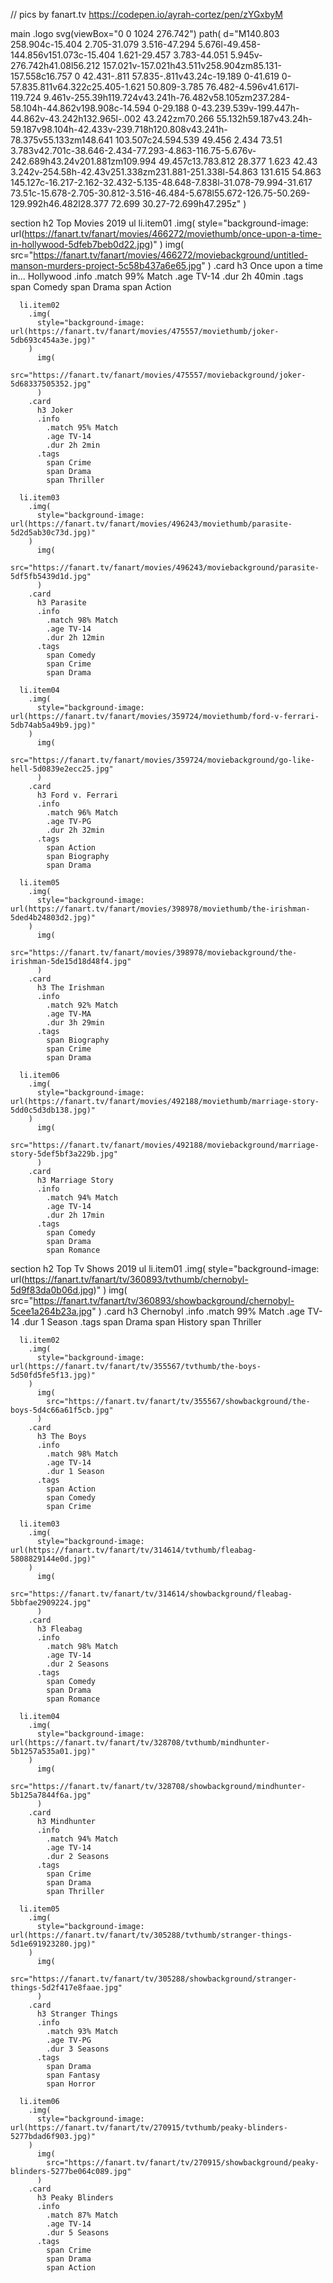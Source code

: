 // pics by fanart.tv https://codepen.io/ayrah-cortez/pen/zYGxbyM

main
  .logo
    svg(viewBox="0 0 1024 276.742")
      path(
        d="M140.803 258.904c-15.404 2.705-31.079 3.516-47.294 5.676l-49.458-144.856v151.073c-15.404 1.621-29.457 3.783-44.051 5.945v-276.742h41.08l56.212 157.021v-157.021h43.511v258.904zm85.131-157.558c16.757 0 42.431-.811 57.835-.811v43.24c-19.189 0-41.619 0-57.835.811v64.322c25.405-1.621 50.809-3.785 76.482-4.596v41.617l-119.724 9.461v-255.39h119.724v43.241h-76.482v58.105zm237.284-58.104h-44.862v198.908c-14.594 0-29.188 0-43.239.539v-199.447h-44.862v-43.242h132.965l-.002 43.242zm70.266 55.132h59.187v43.24h-59.187v98.104h-42.433v-239.718h120.808v43.241h-78.375v55.133zm148.641 103.507c24.594.539 49.456 2.434 73.51 3.783v42.701c-38.646-2.434-77.293-4.863-116.75-5.676v-242.689h43.24v201.881zm109.994 49.457c13.783.812 28.377 1.623 42.43 3.242v-254.58h-42.43v251.338zm231.881-251.338l-54.863 131.615 54.863 145.127c-16.217-2.162-32.432-5.135-48.648-7.838l-31.078-79.994-31.617 73.51c-15.678-2.705-30.812-3.516-46.484-5.678l55.672-126.75-50.269-129.992h46.482l28.377 72.699 30.27-72.699h47.295z"
      )

  section
    h2 Top Movies 2019
    ul
      li.item01
        .img(
          style="background-image: url(https://fanart.tv/fanart/movies/466272/moviethumb/once-upon-a-time-in-hollywood-5dfeb7beb0d22.jpg)"
        )
          img(
            src="https://fanart.tv/fanart/movies/466272/moviebackground/untitled-manson-murders-project-5c58b437a6e65.jpg"
          )
        .card
          h3 Once upon a time in... Hollywood
          .info 
            .match 99% Match
            .age TV-14
            .dur 2h 40min
          .tags 
            span Comedy
            span Drama
            span Action

      li.item02
        .img(
          style="background-image: url(https://fanart.tv/fanart/movies/475557/moviethumb/joker-5db693c454a3e.jpg)"
        )
          img(
            src="https://fanart.tv/fanart/movies/475557/moviebackground/joker-5d68337505352.jpg"
          )
        .card
          h3 Joker
          .info 
            .match 95% Match
            .age TV-14
            .dur 2h 2min
          .tags 
            span Crime
            span Drama
            span Thriller

      li.item03
        .img(
          style="background-image: url(https://fanart.tv/fanart/movies/496243/moviethumb/parasite-5d2d5ab30c73d.jpg)"
        )
          img(
            src="https://fanart.tv/fanart/movies/496243/moviebackground/parasite-5df5fb5439d1d.jpg"
          )
        .card
          h3 Parasite
          .info 
            .match 98% Match
            .age TV-14
            .dur 2h 12min
          .tags 
            span Comedy
            span Crime
            span Drama

      li.item04
        .img(
          style="background-image: url(https://fanart.tv/fanart/movies/359724/moviethumb/ford-v-ferrari-5db74ab5a49b9.jpg)"
        )
          img(
            src="https://fanart.tv/fanart/movies/359724/moviebackground/go-like-hell-5d0839e2ecc25.jpg"
          )
        .card
          h3 Ford v. Ferrari
          .info 
            .match 96% Match
            .age TV-PG
            .dur 2h 32min
          .tags 
            span Action
            span Biography
            span Drama

      li.item05
        .img(
          style="background-image: url(https://fanart.tv/fanart/movies/398978/moviethumb/the-irishman-5ded4b24803d2.jpg)"
        )
          img(
            src="https://fanart.tv/fanart/movies/398978/moviebackground/the-irishman-5de15d18d48f4.jpg"
          )
        .card
          h3 The Irishman
          .info 
            .match 92% Match
            .age TV-MA
            .dur 3h 29min
          .tags 
            span Biography
            span Crime
            span Drama

      li.item06
        .img(
          style="background-image: url(https://fanart.tv/fanart/movies/492188/moviethumb/marriage-story-5dd0c5d3db138.jpg)"
        )
          img(
            src="https://fanart.tv/fanart/movies/492188/moviebackground/marriage-story-5def5bf3a229b.jpg"
          )
        .card
          h3 Marriage Story
          .info 
            .match 94% Match
            .age TV-14
            .dur 2h 17min
          .tags 
            span Comedy
            span Drama
            span Romance

  section
    h2 Top Tv Shows 2019
    ul
      li.item01
        .img(
          style="background-image: url(https://fanart.tv/fanart/tv/360893/tvthumb/chernobyl-5d9f83da0b06d.jpg)"
        )
          img(
            src="https://fanart.tv/fanart/tv/360893/showbackground/chernobyl-5cee1a264b23a.jpg"
          )
        .card
          h3 Chernobyl
          .info 
            .match 99% Match
            .age TV-14
            .dur 1 Season
          .tags 
            span Drama
            span History
            span Thriller

      li.item02
        .img(
          style="background-image: url(https://fanart.tv/fanart/tv/355567/tvthumb/the-boys-5d50fd5fe5f13.jpg)"
        )
          img(
            src="https://fanart.tv/fanart/tv/355567/showbackground/the-boys-5d4c66a61f5cb.jpg"
          )
        .card
          h3 The Boys
          .info 
            .match 98% Match
            .age TV-14
            .dur 1 Season
          .tags 
            span Action
            span Comedy
            span Crime

      li.item03
        .img(
          style="background-image: url(https://fanart.tv/fanart/tv/314614/tvthumb/fleabag-5808829144e0d.jpg)"
        )
          img(
            src="https://fanart.tv/fanart/tv/314614/showbackground/fleabag-5bbfae2909224.jpg"
          )
        .card
          h3 Fleabag
          .info 
            .match 98% Match
            .age TV-14
            .dur 2 Seasons
          .tags 
            span Comedy
            span Drama
            span Romance

      li.item04
        .img(
          style="background-image: url(https://fanart.tv/fanart/tv/328708/tvthumb/mindhunter-5b1257a535a01.jpg)"
        )
          img(
            src="https://fanart.tv/fanart/tv/328708/showbackground/mindhunter-5b125a7844f6a.jpg"
          )
        .card
          h3 Mindhunter
          .info 
            .match 94% Match
            .age TV-14
            .dur 2 Seasons
          .tags 
            span Crime
            span Drama
            span Thriller

      li.item05
        .img(
          style="background-image: url(https://fanart.tv/fanart/tv/305288/tvthumb/stranger-things-5d1e691923280.jpg)"
        )
          img(
            src="https://fanart.tv/fanart/tv/305288/showbackground/stranger-things-5d2f417e8faae.jpg"
          )
        .card
          h3 Stranger Things
          .info 
            .match 93% Match
            .age TV-PG
            .dur 3 Seasons
          .tags 
            span Drama
            span Fantasy
            span Horror

      li.item06
        .img(
          style="background-image: url(https://fanart.tv/fanart/tv/270915/tvthumb/peaky-blinders-5277bdad6f903.jpg)"
        )
          img(
            src="https://fanart.tv/fanart/tv/270915/showbackground/peaky-blinders-5277be064c089.jpg"
          )
        .card
          h3 Peaky Blinders
          .info 
            .match 87% Match
            .age TV-14
            .dur 5 Seasons
          .tags 
            span Crime
            span Drama
            span Action

